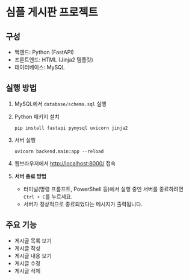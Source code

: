 # 심플 게시판 프로젝트

## 구성
- 백엔드: Python (FastAPI)
- 프론트엔드: HTML (Jinja2 템플릿)
- 데이터베이스: MySQL

## 실행 방법

1. MySQL에서 `database/schema.sql` 실행
2. Python 패키지 설치
   ```
   pip install fastapi pymysql uvicorn jinja2
   ```
3. 서버 실행
   ```
   uvicorn backend.main:app --reload
   ```
4. 웹브라우저에서 [http://localhost:8000/](http://localhost:8000/) 접속

5. **서버 종료 방법**
   - 터미널(명령 프롬프트, PowerShell 등)에서 실행 중인 서버를 종료하려면 `Ctrl + C`를 누르세요.
   - 서버가 정상적으로 종료되었다는 메시지가 출력됩니다.

## 주요 기능
- 게시글 목록 보기
- 게시글 작성
- 게시글 내용 보기
- 게시글 수정
- 게시글 삭제 